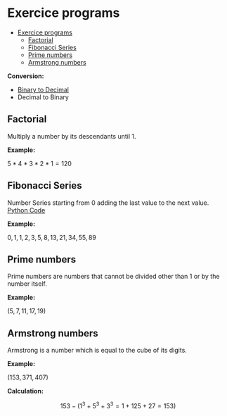 # Exercice programs

- [Exercice programs](#exercice-programs)
  - [Factorial](#factorial)
  - [Fibonacci Series](#fibonacci-series)
  - [Prime numbers](#prime-numbers)
  - [Armstrong numbers](#armstrong-numbers)

**Conversion:**

- [Binary to Decimal](./conversions/binary_to_decimal.py)
- Decimal to Binary

## Factorial

Multiply a number by its descendants until 1.

**Example:**

$5*4*3*2*1 = 120$

## Fibonacci Series

Number Series starting from 0 adding the last value to the next value. [Python Code](./fibonaci_series.py)

**Example:**

$0, 1, 1, 2, 3, 5, 8, 13, 21, 34, 55, 89$

## Prime numbers

Prime numbers are numbers that cannot be divided other than 1 or by the number itself.

**Example:**

$(5, 7,11,17,19)$

## Armstrong numbers

Armstrong is a number which is equal to the cube of its digits.

**Example:**

$(153,371,407)$

**Calculation:**

$$
153 - (1^3 + 5^3 + 3^3 = 1+ 125 + 27 =153)
$$

